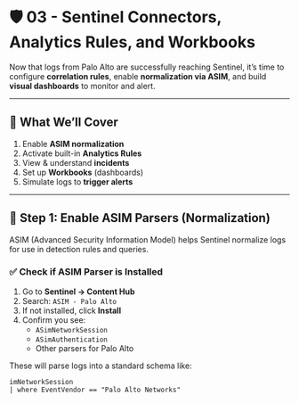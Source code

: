 # 🛡️ 03 - Sentinel Connectors, Analytics Rules, and Workbooks

Now that logs from Palo Alto are successfully reaching Sentinel, it’s time to configure **correlation rules**, enable **normalization via ASIM**, and build **visual dashboards** to monitor and alert.

---

## 🧠 What We’ll Cover

1. Enable **ASIM normalization**
2. Activate built-in **Analytics Rules**
3. View & understand **incidents**
4. Set up **Workbooks** (dashboards)
5. Simulate logs to **trigger alerts**

---

## 🔌 Step 1: Enable ASIM Parsers (Normalization)

ASIM (Advanced Security Information Model) helps Sentinel normalize logs for use in detection rules and queries.

### ✅ Check if ASIM Parser is Installed

1. Go to **Sentinel → Content Hub**
2. Search: `ASIM - Palo Alto`
3. If not installed, click **Install**
4. Confirm you see:
   - `ASimNetworkSession`
   - `ASimAuthentication`
   - Other parsers for Palo Alto

These will parse logs into a standard schema like:

```kql
imNetworkSession
| where EventVendor == "Palo Alto Networks"
